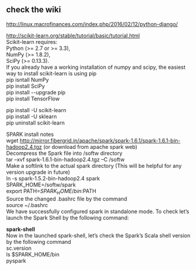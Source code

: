 
 
## check the  wiki   
http://linux.macrofinances.com/index.php/2016/02/12/python-django/  
   
http://scikit-learn.org/stable/tutorial/basic/tutorial.html   
Scikit-learn requires:    
Python (>= 2.7 or >= 3.3),    
NumPy (>= 1.8.2),   
SciPy (>= 0.13.3).   
If you already have a working installation of numpy and scipy, the easiest way to install scikit-learn is using pip   
pip isntall NumPy     
pip install SciPy     
pip install --upgrade pip   
pip install TensorFlow   


   
    
pip install -U scikit-learn         
  pip install -U sklearn       
  pip uninstall scikit-learn               
      
    

SPARK install  notes          
wget http://mirror.fibergrid.in/apache/spark/spark-1.6.1/spark-1.6.1-bin-hadoop2.4.tgz  (or download from apache spark web)        
Decompress the Spark file into /softw directory    
tar –xvf spark-1.6.1-bin-hadoop2.4.tgz –C /softw       
Make a softlink to the actual spark directory (This will be helpful for any version upgrade in future)      
ln -s spark-1.5.2-bin-hadoop2.4 spark        
SPARK_HOME=/softw/spark          
export PATH=$SPARK_HOME/bin:$PATH           
Source the changed .bashrc file by the command        
source  ~/.bashrc            
We have successfully configured spark in standalone mode. To check let’s launch the Spark Shell by the following command:    
          
**spark-shell**      
Now in the launched spark-shell, let’s check the Spark’s Scala shell version by the following command           
sc.version            
ls $SPARK_HOME/bin            
pyspark             



